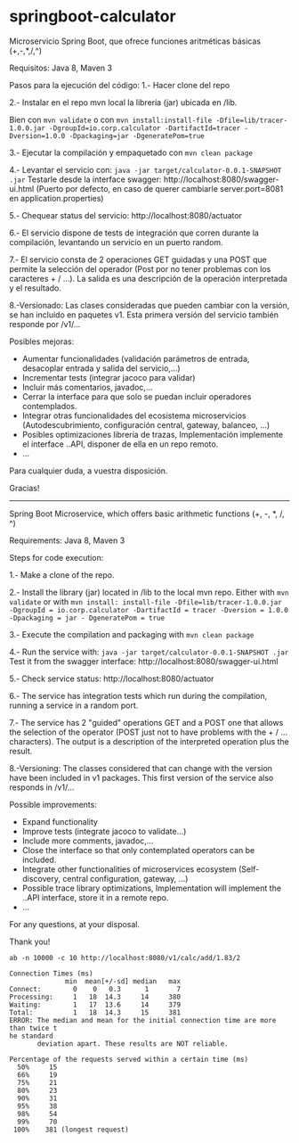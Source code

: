# springboot-calculator

Microservicio Spring Boot, que ofrece funciones aritméticas básicas (+,-,*,/,^)

Requisitos: Java 8, Maven 3

Pasos para la ejecución del código:
1.- Hacer clone del repo

2.- Instalar en el repo mvn local la librería (jar) ubicada en /lib.

Bien con `mvn validate` o con `mvn install:install-file -Dfile=lib/tracer-1.0.0.jar -DgroupId=io.corp.calculator -DartifactId=tracer -Dversion=1.0.0 -Dpackaging=jar -DgeneratePom=true`

3.- Ejecutar la compilación y empaquetado con `mvn clean package`

4.- Levantar el servicio con: `java -jar target/calculator-0.0.1-SNAPSHOT .jar`
Testarle desde la interface swagger: http://localhost:8080/swagger-ui.html
(Puerto por defecto, en caso de querer cambiarle server.port=8081 en application.properties)

5.- Chequear status del servicio: http://localhost:8080/actuator

6.- El servicio dispone de tests de integración que corren durante la compilación, levantando un servicio en un puerto random.

7.- El servicio consta de 2 operaciones GET guidadas y una POST que permite la selección del operador (Post por no tener problemas con los caracteres + / ...). La salida es una descripción de la operación interpretada y el resultado.

8.-Versionado: Las clases consideradas que pueden cambiar con la versión, se han incluido en paquetes v1. Esta primera versión del servicio también responde por /v1/...

Posibles mejoras: 
- Aumentar funcionalidades (validación parámetros de entrada, desacoplar entrada y salida del servicio,...) 
- Incrementar tests (integrar jacoco para validar)
- Incluir más comentarios, javadoc,...
- Cerrar la interface para que solo se puedan incluir operadores contemplados.
- Integrar otras funcionalidades del ecosistema microservicios (Autodescubrimiento, configuración central, gateway, balanceo, ...)
- Posibles optimizaciones librería de trazas, Implementación implemente el interface ..API, disponer de ella en un repo remoto.
- ...

Para cualquier duda, a vuestra disposición.

Gracias!


---

Spring Boot Microservice, which offers basic arithmetic functions (+, -, *, /, ^)

Requirements: Java 8, Maven 3

Steps for code execution:

1.- Make a clone of the repo.

2.- Install the library (jar) located in /lib to the local mvn repo.
Either with `mvn validate` or with `mvn install: install-file -Dfile=lib/tracer-1.0.0.jar -DgroupId = io.corp.calculator -DartifactId = tracer -Dversion = 1.0.0 -Dpackaging = jar - DgeneratePom = true`

3.- Execute the compilation and packaging with `mvn clean package`

4.- Run the service with: `java -jar target/calculator-0.0.1-SNAPSHOT .jar`
Test it from the swagger interface: http://localhost:8080/swagger-ui.html

5.- Check service status: http://localhost:8080/actuator

6.- The service has integration tests which run during the compilation, running a service in a random port.

7.- The service has 2 "guided" operations GET and a POST one that allows the selection of the operator (POST just not to have problems with the + / ... characters). The output is a description of the interpreted operation plus the result.

8.-Versioning: The classes considered that can change with the version have been included in v1 packages. This first version of the service also responds in /v1/...

Possible improvements:
- Expand functionality
- Improve tests (integrate jacoco to validate...)
- Include more comments, javadoc,...
- Close the interface so that only contemplated operators can be included.
- Integrate other functionalities of microservices ecosystem (Self-discovery, central configuration, gateway, ...)
- Possible trace library optimizations, Implementation will implement the ..API interface, store it in a remote repo.
- ...

For any questions, at your disposal.

Thank you!


```
ab -n 10000 -c 10 http://localhost:8080/v1/calc/add/1.83/2

Connection Times (ms)
              min  mean[+/-sd] median   max
Connect:        0    0   0.3      1       7
Processing:     1   18  14.3     14     380
Waiting:        1   17  13.6     14     379
Total:          1   18  14.3     15     381
ERROR: The median and mean for the initial connection time are more than twice t
he standard
       deviation apart. These results are NOT reliable.

Percentage of the requests served within a certain time (ms)
  50%     15
  66%     19
  75%     21
  80%     23
  90%     31
  95%     38
  98%     54
  99%     70
 100%    381 (longest request)
 ```
